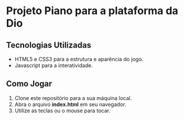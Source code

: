 # Projeto Piano para a plataforma da Dio

## Tecnologias Utilizadas

- HTML5 e CSS3 para a estrutura e aparência do jogo.
- Javascript para a interatividade.

## Como Jogar

1. Clone este repositório para a sua máquina local.
2. Abra o arquivo **index.html** em seu navegador.
3. Utilize as teclas ou o mouse para tocar.

